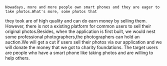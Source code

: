     Nowadays, more and more people own smart phones and they are eager to take photos.What's more, some photos that 
they took are of high quality and can do earn money by selling them. However, there is not a existing platform for 
common users to sell their original photos.Besides, when the application is first built, we would nest some 
professional photographers,the photographers can hold an auction.We will get a cut if users sell their photos via our application and we will donate the money that we got to charity foundations. 
    The target users are people who 
have a smart phone
like taking photos 
and are willing to help others.
